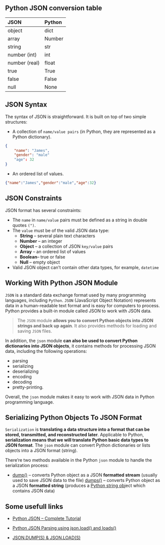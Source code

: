 ## Python JSON conversion table

| JSON 	        | Python| 
|:--------------|:-------|
| object       	| dict   |
| array 	    | Number | 
| string 	    | str 	 | 
| number (int) 	| int 	 | 
| number (real) | float  | 
| true 	        | True 	 | 
| false 	    | False  | 
| null 	        | None 	 | 

## JSON Syntax
The syntax of JSON is straightforward. It is built on top of two simple structures:

* A collection of ``name/value pairs`` (in Python, they are represented as a Python dictionary).
````JSON
{
    "name": "James",
    "gender": "male"
    "age": 32
}
````
* An ordered list of values.
````JSON
{"name":"James","gender":"male","age":32}
````

## JSON Constraints
JSON format has several constraints:

* The ``name`` in ``name/value`` pairs must be defined as a string in double quotes ``(")``.
* The ``value`` must be of the valid JSON data type:
    * **String** – several plain text characters
    * **Number** – an integer
    * **Object** – a collection of JSON ``key/value`` pairs
    * **Array**  – an ordered list of values
    * **Boolean**– true or false
    * **Null**   – empty object
* Valid JSON object can’t contain other data types, for example, ``datetime``

## Working With Python JSON Module
``JSON`` is a standard data exchange format used by many programming languages, including ``Python``. ``JSON`` (JavaScript Object Notation) represents data in a human-readable text format and is easy for computers to process. Python provides a built-in module called JSON to work with JSON data. 
> The ``JSON`` module **allows you to convert Python objects into JSON strings and back up again**. It also provides methods for loading and saving ``JSON`` files.

In addition, the ``json`` module **can also be used to convert Python dictionaries into JSON objects**, it contains methods for processing JSON data, including the following operations: 
* parsing
* serializing
* deserializing
* encoding
* decoding
* pretty-printing. 

Overall, the ``json`` module makes it easy to work with JSON data in Python programming language.

## Serializing Python Objects To JSON Format
``Serialization`` is **translating a data structure into a format that can be stored, transmitted, and reconstructed later**. Applicable to Python, **serialization means that we will translate Python basic data types to JSON format**. The ``json`` module can convert Python dictionaries or lists objects into a JSON format (string).

There’re two methods available in the Python ``json`` module to handle the serialization process:

* [dump()](https://docs.python.org/3/library/json.html#json.dump) – converts Python object as a JSON **formatted stream** (usually used to save JSON data to the file)
 [dumps()](https://docs.python.org/3/library/json.html#json.dumps) – converts Python object as a JSON **formatted string** (produces a [Python string ob](https://hands-on.cloud/python-the-most-commonly-used-string-operations/)ject which contains JSON data)

## Some usefull links
 * [Python JSON – Complete Tutorial](https://hands-on.cloud/python-json-module-examples/)

 * [Python JSON Parsing using json.load() and loads()](https://pynative.com/python-json-load-and-loads-to-parse-json/)

 * [JSON.DUMP(S) & JSON.LOAD(S)](https://www.bogotobogo.com/python/python-json-dumps-loads-file-read-write.php)